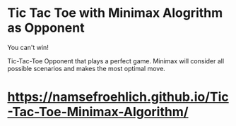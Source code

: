 # Tic Tac Toe with Minimax Alogrithm as Opponent

You can't win!

Tic-Tac-Toe Opponent that plays a perfect game. Minimax will consider all possible scenarios and makes the most optimal move.

# https://namsefroehlich.github.io/Tic-Tac-Toe-Minimax-Algorithm/
